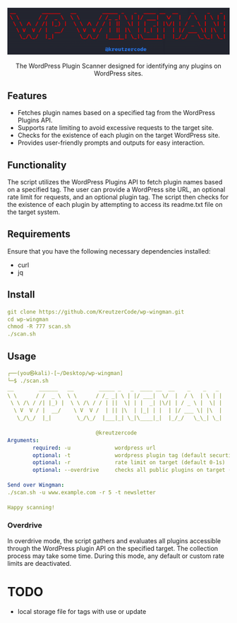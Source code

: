 <div align="center">

![wp-wingman](./img/logo.png)

</div>

<p align="center">
The WordPress Plugin Scanner designed for identifying any plugins on WordPress sites.
</p>

## Features

- Fetches plugin names based on a specified tag from the WordPress Plugins API.
- Supports rate limiting to avoid excessive requests to the target site.
- Checks for the existence of each plugin on the target WordPress site.
- Provides user-friendly prompts and outputs for easy interaction.

## Functionality

The script utilizes the WordPress Plugins API to fetch plugin names based on a specified tag. The user can provide a WordPress site URL, an optional rate limit for requests, and an optional plugin tag. The script then checks for the existence of each plugin by attempting to access its readme.txt file on the target system.

## Requirements

Ensure that you have the following necessary dependencies installed:

- curl
- jq

## Install

```yaml
git clone https://github.com/KreutzerCode/wp-wingman.git
cd wp-wingman
chmod -R 777 scan.sh
./scan.sh
```

## Usage

```yaml
┌──(you㉿kali)-[~/Desktop/wp-wingman]
└─$ ./scan.sh
__        ______   __        _____ _   _  ____ __  __    _    _   _
\ \      / /  _ \  \ \      / /_ _| \ | |/ ___|  \/  |  / \  | \ | |
 \ \ /\ / /| |_) |  \ \ /\ / / | ||  \| | |  _| |\/| | / _ \ |  \| |
  \ V  V / |  __/    \ V  V /  | || |\  | |_| | |  | |/ ___ \| |\  |
   \_/\_/  |_|        \_/\_/  |___|_| \_|\____|_|  |_/_/   \_\_| \_|

                            @kreutzercode
Arguments:
        required: -u              wordpress url
        optional: -t              wordpress plugin tag (default securtiy)
        optional: -r              rate limit on target (default 0-1s)
        optional: --overdrive     checks all public plugins on target (very aggressiv)

Send over Wingman:
./scan.sh -u www.example.com -r 5 -t newsletter

Happy scanning!
```

### Overdrive

In overdrive mode, the script gathers and evaluates all plugins accessible through the WordPress plugin API on the specified target. The collection process may take some time. During this mode, any default or custom rate limits are deactivated.

# TODO

- local storage file for tags with use or update
